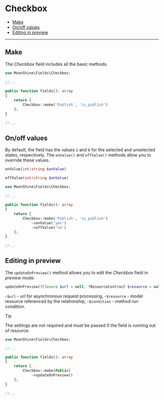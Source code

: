 # Checkbox

- [Make](#make)
- [On/off values](#on-off)
- [Editing in preview](#editing-in-preview)

---

<a name="make"></a>
## Make
The *Checkbox* field includes all the basic methods.

```php
use MoonShine\Fields\Checkbox; 
 
//...
 
public function fields(): array
{
    return [
        Checkbox::make('Publish', 'is_publish') 
    ];
}
 
//...
```
 
<a name="on-off"></a>
## On/off values

By default, the field has the values `1` and `0` for the selected and unselected states, respectively. The `onValue()` and `offValue()` methods allow you to override these values.

```php
onValue(int|string $onValue)
```

```php
offValue(int|string $onValue)
```

```php
use MoonShine\Fields\Checkbox;
 
//...
 
public function fields(): array
{
    return [
        Checkbox::make('Publish', 'is_publish')
            ->onValue('yes')
            ->offValue('no')
    ];
}
 
//...

```

<a name="editing-in-preview"></a>
## Editing in preview
The `updateOnPreview()` method allows you to edit the *Checkbox* field in *preview* mode.

```php
updateOnPreview(?Closure $url = null, ?ResourceContract $resource = null, mixed $condition = null)
```
-`$url` - url for asynchronous request processing,
-`$resource` - model resource referenced by the relationship,
-`$condition` - method run condition.

> [!TIP]
> The settings are not required and must be passed if the field is running out of resource.

```php
use MoonShine\Fields\Checkbox;

//...

public function fields(): array
{
    return [
        Checkbox::make(Public)
            ->updateOnPreview()
    ];
}

//...
```
